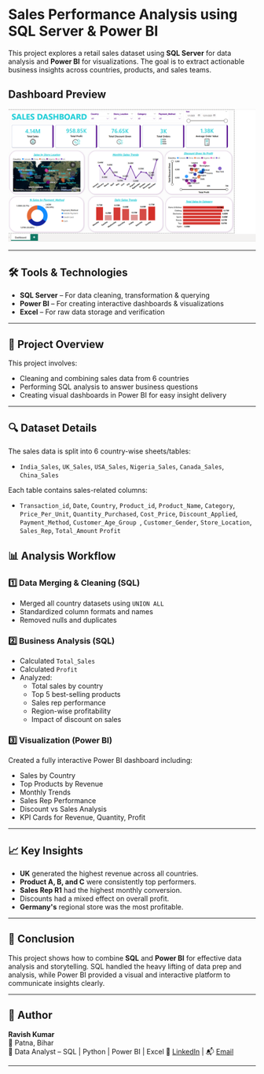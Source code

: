 # Sales Performance Analysis using SQL Server & Power BI

This project explores a retail sales dataset using **SQL Server** for data analysis and **Power BI** for visualizations. The goal is to extract actionable business insights across countries, products, and sales teams.

## Dashboard Preview

![Sales Dashboard Preview](dashboard_preview.png
)

---

## 🛠 Tools & Technologies

- **SQL Server** – For data cleaning, transformation & querying  
- **Power BI** – For creating interactive dashboards & visualizations  
- **Excel** – For raw data storage and verification  
---

## 📁 Project Overview

This project involves:
- Cleaning and combining sales data from 6 countries
- Performing SQL analysis to answer business questions
- Creating visual dashboards in Power BI for easy insight delivery

---

## 🔍 Dataset Details

The sales data is split into 6 country-wise sheets/tables:
- `India_Sales`, `UK_Sales`, `USA_Sales`, `Nigeria_Sales`, `Canada_Sales`, `China_Sales`

Each table contains sales-related columns:
- `Transaction_id`, `Date`, `Country`, `Product_id`, `Product_Name`, `Category`, `Price_Per_Unit`, `Quantity_Purchased`, `Cost_Price`, `Discount_Applied`, `Payment_Method`, `Customer_Age_Group `, `Customer_Gender`, `Store_Location`, `Sales_Rep`, `Total_Amount` `Profit`
## 📊 Analysis Workflow

### 1️⃣ Data Merging & Cleaning (SQL)
- Merged all country datasets using `UNION ALL`
- Standardized column formats and names
- Removed nulls and duplicates

### 2️⃣ Business Analysis (SQL)
- Calculated `Total_Sales`
- Calculated `Profit`
- Analyzed:
  - Total sales by country
  - Top 5 best-selling products
  - Sales rep performance
  - Region-wise profitability
  - Impact of discount on sales

### 3️⃣ Visualization (Power BI)
Created a fully interactive Power BI dashboard including:
- Sales by Country
- Top Products by Revenue
- Monthly Trends
- Sales Rep Performance
- Discount vs Sales Analysis
- KPI Cards for Revenue, Quantity, Profit

---

## 📈 Key Insights

- **UK** generated the highest revenue across all countries.
- **Product A, B, and C** were consistently top performers.
- **Sales Rep R1** had the highest monthly conversion.
- Discounts had a mixed effect on overall profit.
- **Germany's** regional store was the most profitable.

---

## 📌 Conclusion

This project shows how to combine **SQL** and **Power BI** for effective data analysis and storytelling. SQL handled the heavy lifting of data prep and analysis, while Power BI provided a visual and interactive platform to communicate insights clearly.

---

## 👤 Author

**Ravish Kumar**  
📍 Patna, Bihar  
💼 Data Analyst – SQL | Python | Power BI  | Excel
🔗 [LinkedIn](#) | 📬 [Email](#)

---


